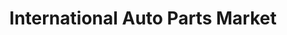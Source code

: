 ---
title: "International Auto Parts Market"
url: /karachi/international-auto-parts-market/
shop: car repair
---